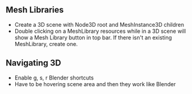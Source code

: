## Mesh Libraries

- Create a 3D scene with Node3D root and MeshInstance3D children
- Double clicking on a MeshLibrary resources while in a 3D scene will show a Mesh Library button in top bar. If there isn't an existing MeshLibrary, create one.

## Navigating 3D

- Enable g, s, r Blender shortcuts
- Have to be hovering scene area and then they work like Blender
